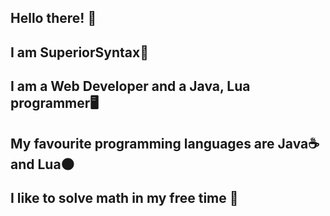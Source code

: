 Hello there! 👋
------------------
I am SuperiorSyntax🧑
------------------
I am a Web Developer and a Java, Lua programmer🖥
------------------
My favourite programming languages are Java☕and Lua🌑
------------------
I like to solve math in my free time 📐
------------------
